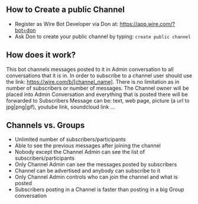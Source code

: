 ## How to Create a public Channel
 - Register as Wire Bot Developer via Don at: https://app.wire.com/?bot=don
 - Ask Don to create your public channel by typing: `create public channel`
 
## How does it work?
This bot channels messages posted to it in Admin conversation to all conversations that it is in.
In order to subscribe to a channel user should use the link: https://wire.com/b/[channel_name].
There is no limitation as in number of subscribers or number of messages. 
The Channel owner will be placed into Admin Conversation and everything that is posted there will be forwarded to Subscribers
Message can be: text, web page, picture (a url to jpg|png|gif), youtube link, soundcloud link ... 

## Channels vs. Groups
 - Unlimited number of subscribers/participants
 - Able to see the previous messages after joining the channel
 - Nobody except the Channel Admin can see the list of subscribers/participants
 - Only Channel Admin can see the messages posted by subscribers
 - Channel can be advertised and anybody can subscribe to it
 - Only Channel Admin controls who can join the channel and what is posted
 - Subscribers posting in a Channel is faster than posting in a big Group conversation

